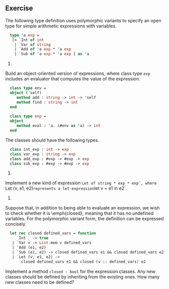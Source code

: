   
## Exercise
  The following type definition uses polymorphic variants to specify an open type for simple
  arithmetic expressions with variables.
  
```ocaml
  type 'a exp =
   [> `Int of int
    | `Var of string
    | `Add of 'a exp * 'a exp
    | `Sub of 'a exp * 'a exp ] as 'a
```
1.
  Build an object-oriented version of expressions, where class type `exp` includes an
  evaluator that computes the value of the expression.
  
```ocaml
  class type env =
  object ('self)
     method add : string -> int -> 'self
     method find : string -> int
  end
  
  class type exp =
  object
     method eval : 'a. (#env as 'a) -> int
  end
```
  The classes should have the following types.
  
```ocaml
  class int_exp : int -> exp
  class var_exp : string -> exp
  class add_exp : #exp -> #exp -> exp
  class sub_exp : #exp -> #exp -> exp
```
  
  
1.
  
  Implement a new kind of expression ``Let of string * exp * exp`,
  where ``Let (v, e1, e2)` represents a let-expression
  `let v = e1 in e2`.
  
  
1.
  
  Suppose that, in addition to being able to evaluate an expression, we wish to check whether it
  is \emph{closed}, meaning that it has no undefined variables.  For the polymorphic variant form, the
  definition can be expressed concisely.
  
```ocaml
  let rec closed defined_vars = function
     `Int _ -> true
   | `Var v -> List.mem v defined_vars
   | `Add (e1, e2)
   | `Sub (e1, e2) -> closed defined_vars e1 && closed defined_vars e2
   | `Let (v, e1, e2) ->
       closed defined_vars e1 && closed (v :: defined_vars) e2
```
  Implement a method `closed : bool` for the expression classes.
  Any new classes should be defined by inheriting from the existing ones.
  How many new classes need to be defined?
  
